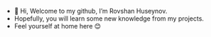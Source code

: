 - 👋 Hi, Welcome to my github, I’m Rovshan Huseynov.
- Hopefully, you will learn some new knowledge from my projects.
- Feel yourself at home here 😊
